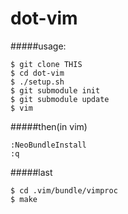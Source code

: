 dot-vim
=======

#####usage:

    $ git clone THIS
    $ cd dot-vim
    $ ./setup.sh
    $ git submodule init
    $ git submodule update
    $ vim

#####then(in vim)

    :NeoBundleInstall
    :q

#####last

    $ cd .vim/bundle/vimproc
    $ make
